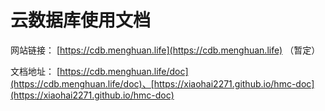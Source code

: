 # 云数据库使用文档

网站链接： [https://cdb.menghuan.life](https://cdb.menghuan.life) （暂定）

文档地址： [https://cdb.menghuan.life/doc](https://cdb.menghuan.life/doc)、[https://xiaohai2271.github.io/hmc-doc](https://xiaohai2271.github.io/hmc-doc)
